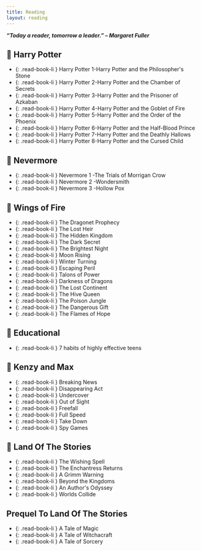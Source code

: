 ```yaml
---
title: Reading
layout: reading
---
```

***“Today a reader, tomorrow a leader.” – Margaret Fuller***

## 📙 Harry Potter

- {: .read-book-li } Harry Potter 1-Harry Potter and the Philosopher's Stone
- {: .read-book-li } Harry Potter 2-Harry Potter and the Chamber of Secrets
- {: .read-book-li } Harry Potter 3-Harry Potter and the Prisoner of Azkaban
- {: .read-book-li } Harry Potter 4-Harry Potter and the Goblet of Fire
- {: .read-book-li } Harry Potter 5-Harry Potter and the Order of the Phoenix
- {: .read-book-li } Harry Potter 6-Harry Potter and the Half-Blood Prince
- {: .read-book-li } Harry Potter 7-Harry Potter and the Deathly Hallows
- {: .read-book-li } Harry Potter 8-Harry Potter and the Cursed Child



## 📙 Nevermore
- {: .read-book-li } Nevermore 1 -The Trials of Morrigan Crow
- {: .read-book-li } Nevermore 2 -Wondersmith 
- {: .read-book-li } Nevermore 3 -Hollow Pox

## 📙 Wings of Fire
- {: .read-book-li } The Dragonet Prophecy
- {: .read-book-li } The Lost Heir
- {: .read-book-li } The Hidden Kingdom
- {: .read-book-li } The Dark Secret
- {: .read-book-li } The Brightest Night
- {: .read-book-li } Moon Rising
- {: .read-book-li } Winter Turning
- {: .read-book-li } Escaping Peril
- {: .read-book-li } Talons of Power
- {: .read-book-li } Darkness of Dragons
- {: .read-book-li } The Lost Continent
- {: .read-book-li } The Hive Queen
- {: .read-book-li } The Poison Jungle
- {: .read-book-li } The Dangerous Gift
- {: .read-book-li } The Flames of Hope

## 📙 Educational
- {: .read-book-li } 7 habits of highly effective teens

## 📙 Kenzy and Max
- {: .read-book-li } Breaking News
- {: .read-book-li } Disappearing Act
- {: .read-book-li } Undercover
- {: .read-book-li } Out of Sight
- {: .read-book-li } Freefall
- {: .read-book-li } Full Speed
- {: .read-book-li } Take Down
- {: .read-book-li } Spy Games

## 📙 Land Of The Stories
- {: .read-book-li } The Wishing Spell
- {: .read-book-li } The Enchantress Returns
- {: .read-book-li } A Grimm Warning
- {: .read-book-li } Beyond the Kingdoms
- {: .read-book-li } An Author's Odyssey
- {: .read-book-li } Worlds Collide
## Prequel To Land Of The Stories
- {: .read-book-li } A Tale of Magic
- {: .read-book-li } A Tale of Witchacraft
- {: .read-book-li } A Tale of Sorcery







